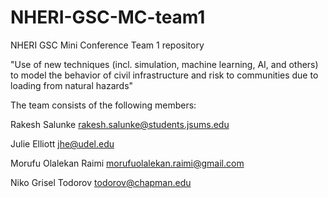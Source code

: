 # NHERI-GSC-MC-team1
NHERI GSC Mini Conference Team 1 repository

"Use of new techniques (incl. simulation, machine learning, AI, and others) to model the behavior of civil infrastructure and risk to communities due to loading from natural hazards"

The team consists of the following members:

Rakesh Salunke <rakesh.salunke@students.jsums.edu>

Julie Elliott <jhe@udel.edu>

Morufu Olalekan Raimi <morufuolalekan.raimi@gmail.com>

Niko Grisel Todorov <todorov@chapman.edu>

